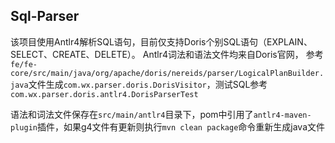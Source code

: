 ## Sql-Parser
该项目使用Antlr4解析SQL语句，目前仅支持Doris个别SQL语句（EXPLAIN、SELECT、CREATE、DELETE）。 Antlr4词法和语法文件均来自Doris官网， 参考`fe/fe-core/src/main/java/org/apache/doris/nereids/parser/LogicalPlanBuilder.java`文件生成`com.wx.parser.doris.DorisVisitor`，测试SQL参考`com.wx.parser.doris.antlr4.DorisParserTest`

语法和词法文件保存在`src/main/antlr4`目录下，pom中引用了`antlr4-maven-plugin`插件，如果g4文件有更新则执行`mvn clean package`命令重新生成java文件